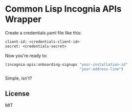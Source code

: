 # Common Lisp Incognia APIs Wrapper

Create a credentials.yaml file like this:

```lisp
client-id: <credentials-client-id>
secret: <credentials-secret>
```

Now you're ready to:

```lisp
(incognia-apis:onboarding-signups "your-installation-id"
                                  "your-address-line")
```

Simple, isn't?


## License

MIT
